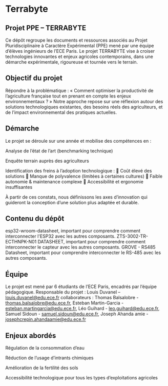 # Terrabyte

## Projet PPE – TERRABYTE
Ce dépôt regroupe les documents et ressources associés au Projet Pluridisciplinaire à Caractère Expérimental (PPE) mené par une équipe d’élèves ingénieurs de l’ECE Paris. Le projet TERRABYTE vise à croiser technologies innovantes et enjeux agricoles contemporains, dans une démarche expérimentale, rigoureuse et tournée vers le terrain.

## Objectif du projet
Répondre à la problématique :
« Comment optimiser la productivité de l’agriculture française tout en prenant en compte les enjeux environnementaux ? »
Notre approche repose sur une réflexion autour des solutions technologiques existantes, des besoins réels des agriculteurs, et de l’impact environnemental des pratiques actuelles.

## Démarche
Le projet se déroule sur une année et mobilise des compétences en :

Analyse de l’état de l’art (benchmarking technique)

Enquête terrain auprès des agriculteurs

Identification des freins à l’adoption technologique :
🔹 Coût élevé des solutions
🔹 Manque de polyvalence (limitées à certaines cultures)
🔹 Faible autonomie & maintenance complexe
🔹 Accessibilité et ergonomie insuffisantes

À partir de ces constats, nous définissons les axes d’innovation qui guideront la conception d’une solution plus adaptée et durable.

## Contenu du dépôt
esp32-wroom-datasheet, important pour comprendre comment interconnecter l'ESP32 avec les autres composants.
ZTS-3002-TR-ECTHNPK-N01 DATASHEET, important pour comprendre comment interconnecter le capteur avec les autres composants.
GROVE - RS485 Datasheet, important pour comprendre interconnecter le RS-485 avec les autres composants.

## Équipe
Le projet est mené par 6 étudiants de l’ECE Paris, encadrés par l’équipe pédagogique.
Responsable du projet :  Louis Duvanel – louis.duvanel@edu.ece.fr
collaborateurs : Thomas Balsalobre - thomas.balsalobre@edu.ece.fr, Esteban Martin-Garcia - esteban.martingarcia@edu.ece.fr, Léo Guihard - leo.guihard@edu.ece.fr, Samuel Sidoun - samuel.sidoun@edu.ece.fr,
Joseph Ahanda amie - josephcrepin.ahandaamie@edu.ece.fr

## Enjeux abordés
Régulation de la consommation d’eau

Réduction de l’usage d’intrants chimiques

Amélioration de la fertilité des sols

Accessibilité technologique pour tous les types d’exploitations agricoles
